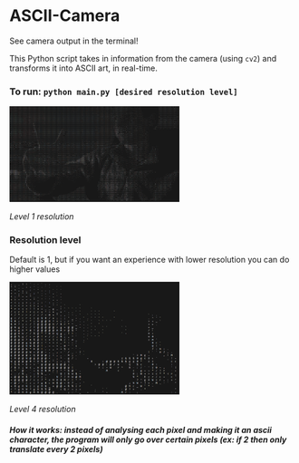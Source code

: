 # ASCII-Camera

See camera output in the terminal!

This Python script takes in information from the camera (using `cv2`) and transforms it into ASCII art, in real-time.

### To run: `python main.py [desired resolution level]`

<img src="docs/Pic.png" alt="Me" width="300">

_Level 1 resolution_

### Resolution level

Default is 1, but if you want an experience with lower resolution you can do higher values

<img src="docs/lowResPic.png" alt="Me" width="300">

_Level 4 resolution_

##### How it works: instead of analysing each pixel and making it an ascii character, the program will only go over certain pixels (ex: if 2 then only translate every 2 pixels)
